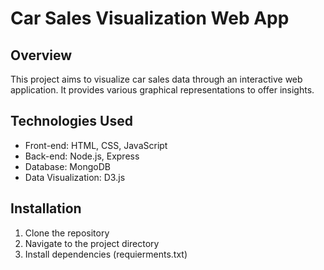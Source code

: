 # Car Sales Visualization Web App

## Overview
This project aims to visualize car sales data through an interactive web application. It provides various graphical representations to offer insights.

## Technologies Used
- Front-end: HTML, CSS, JavaScript
- Back-end: Node.js, Express
- Database: MongoDB
- Data Visualization: D3.js

## Installation
1. Clone the repository
2. Navigate to the project directory
3. Install dependencies (requierments.txt)

